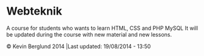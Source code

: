 Webteknik
=========

A course for students who wants to learn HTML, CSS and PHP MySQL
It will be updated during the course with new material and new lessons.

© Kevin Berglund 2014 |Last updated: 19/08/2014 - 13:50
